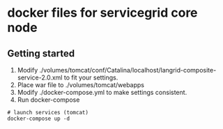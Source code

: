 # docker files for servicegrid core node

## Getting started

1. Modify ./volumes/tomcat/conf/Catalina/localhost/langrid-composite-service-2.0.xml to fit your settings.
2. Place war file to ./volumes/tomcat/webapps
3. Modify ./docker-compose.yml to make settings consistent.
4. Run docker-compose
```
# launch services (tomcat)
docker-compose up -d
```

